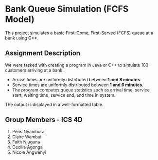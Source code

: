 # Bank Queue Simulation (FCFS Model)

This project simulates a basic First-Come, First-Served (FCFS) queue at a bank using **C++**.

## Assignment Description

We were tasked with creating a program in Java or C++ to simulate 100 customers arriving at a bank.  
- Arrival times are uniformly distributed between **1 and 8 minutes**.  
- Service times are uniformly distributed between **1 and 6 minutes**.  
- The program computes queue statistics such as arrival time, service start, waiting time, service end, and time in system.

The output is displayed in a well-formatted table.

## Group Members  - ICS 4D
1. Peris Nyambura
2. Claire Wambui
3. Faith Njuguna
4. Cecilia Agonga  
5. Nicole Angwenyi


